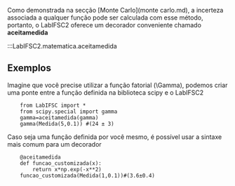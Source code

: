 Como demonstrada na secção [Monte Carlo](monte carlo.md), a incerteza
associada a qualquer função pode ser calculada com esse método, portanto, o LabIFSC2 oferece um decorador conveniente chamado
**aceitamedida**

:::LabIFSC2.matematica.aceitamedida
## Exemplos
Imagine que você precise utilizar a função fatorial \(\Gamma\),
podemos criar uma ponte entre a função definida na biblioteca
scipy e o LabIFSC2
```{.py3 title=Exemplo função gamma}
    from LabIFSC import *
    from scipy.special import gamma
    gamma=aceitamedida(gamma)
    gamma(Medida(5,0.1)) #(24 ± 3)
```
Caso seja uma função definida por você mesmo, é possível
usar a sintaxe mais comum para um decorador
```{.py3 title=Exemplo função gamma}
    @aceitamedida
    def funcao_customizada(x):
        return x*np.exp(-x**2)
    funcao_customizada(Medida(1,0.1))#(3.6±0.4)
```